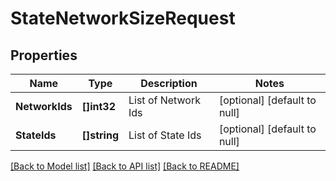 # StateNetworkSizeRequest

## Properties
Name | Type | Description | Notes
------------ | ------------- | ------------- | -------------
**NetworkIds** | **[]int32** | List of Network Ids | [optional] [default to null]
**StateIds** | **[]string** | List of State Ids | [optional] [default to null]

[[Back to Model list]](../README.md#documentation-for-models) [[Back to API list]](../README.md#documentation-for-api-endpoints) [[Back to README]](../README.md)


